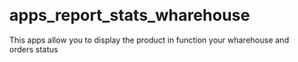 # apps_report_stats_wharehouse
This apps allow you to display the product in function your wharehouse and orders status

